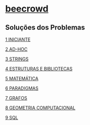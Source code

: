 # [beecrowd](https://www.beecrowd.com.br)
## Soluções dos Problemas

[1 INICIANTE](/INICIANTE/)

[2 AD-HOC](/AD-HOC/) 

[3 STRINGS](/STRINGS/)

[4 ESTRUTURAS E BIBLIOTECAS](/ESTRUTURAS/)

[5 MATEMÁTICA](/MATEMÁTICA/)

[6 PARADIGMAS](/PARADIGMAS/)

[7 GRAFOS]()

[8 GEOMETRIA COMPUTACIONAL](/GEOMETRIA/)

[9 SQL]()